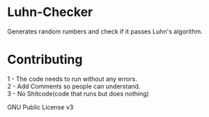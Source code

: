 # Luhn-Checker

Generates random rumbers and check if it passes Luhn's algorithm.

# Contributing
1 - The code needs to run without any errors.                                                                                    
2 - Add Comments so people can understand.                                                                        
3 - No Shitcode(code that runs but does nothing)                                                                    

GNU Public License v3
